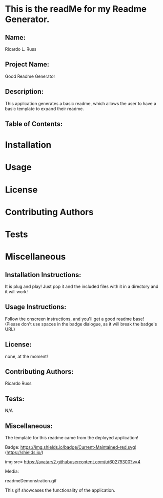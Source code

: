 # This is the readMe for my Readme Generator. 

 ## Name:
 Ricardo L. Russ

 ## Project Name:
 Good Readme Generator

 ## Description:
 This application generates a basic readme, which allows the user to have a basic template to expand their readme. 

 ## Table of Contents: 
 # Installation 
 # Usage 
 # License 
 # Contributing Authors 
 # Tests 
 # Miscellaneous 

 ## Installation Instructions:
 It is plug and play! Just pop it and the included files with it in a directory and it will work!

 ## Usage Instructions:
 Follow the onscreen instructions, and you'll get a good readme base! (Please don't use spaces in the badge dialogue, as it will break the badge's URL)

 ## License:
 none, at the moment! 

 ## Contributing Authors: 
 Ricardo Russ 

 ## Tests:
 N/A

 ## Miscellaneous:
The template for this readme came from the deployed application!


 Badge:
 https://img.shields.io/badge/Current-Maintained-red.svg)(https://shields.io/) 

 img src= https://avatars2.githubusercontent.com/u/60279300?v=4 

 Media:
 
 readmeDemonstration.gif
 
 This gif showcases the functionality of the application. 
